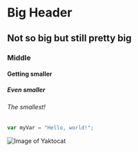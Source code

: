 # Big Header
## Not so big but still pretty big
### Middle
#### Getting smaller
##### Even smaller
###### The smallest!
``` javascript
var myVar = "Hello, world!";
```
![Image of Yaktocat](https://octodex.github.com/images/yaktocat.png)
